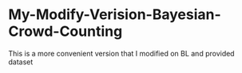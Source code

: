 # My-Modify-Verision-Bayesian-Crowd-Counting
This is a more convenient version that I modified on BL and provided dataset

